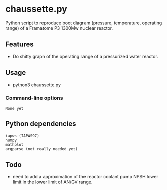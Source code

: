 # chaussette.py

Python script to reproduce boot diagram (pressure, temperature, operating range) of a Framatome P3 1300Mw nuclear reactor.

## Features

* Do shitty graph of the operating range of a pressurized water reactor.

## Usage

* python3 chaussette.py

### Command-line options

```
None yet
```

## Python dependencies

```
iapws (IAPWS97)
numpy
mathplot
argparse (not really needed yet)
```

## Todo
 
* need to add a approximation of the reactor coolant pump NPSH lower limit in the lower limit of AN/GV range.
